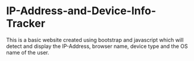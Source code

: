 # IP-Address-and-Device-Info-Tracker
This is a basic website created using bootstrap and javascript which will detect and display the IP-Address, browser name, device type and the OS name of the user.
